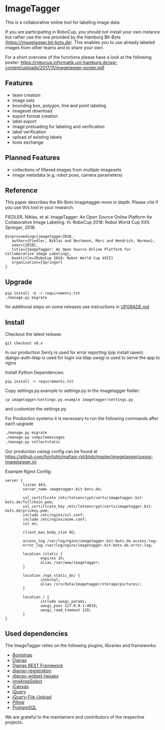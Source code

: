 # ImageTagger

This is a collaborative online tool for labeling image data.

If you are participating in RoboCup, you should not install your own instance but rather use the one provided by the Hamburg Bit-Bots (https://imagetagger.bit-bots.de). This enables you to use already labeled images from other teams and to share your own.

For a short overview of the functions please have a look at the following poster: https://robocup.informatik.uni-hamburg.de/wp-content/uploads/2017/11/imagetagger-poster.pdf

## Features

* team creation
* image sets
* bounding box, polygon, line and point labeling
* imageset download
* export format creation
* label export
* image preloading for labeling and verification
* label verification
* upload of existing labels
* tools exchange


## Planned Features

* collections of filtered images from multiple imagesets
* image metadata (e.g. robot pose, camera parameters)

## Reference

This paper describes the Bit-Bots Imagetagger more in depth. Please cite if you use this tool in your research:

FIEDLER, Niklas, et al. ImageTagger: An Open Source Online Platform for Collaborative Image Labeling. In: RoboCup 2018: Robot World Cup XXII. Springer, 2018.

```
@inproceedings{imagetagger2018,
   author={Fiedler, Niklas and Bestmann, Marc and Hendrich, Norman},
   year={2018},
   title={ImageTagger: An Open Source Online Platform for Collaborative Image Labeling},
   booktitle={RoboCup 2018: Robot World Cup XXII}
   organization={Springer}
}
```
## Upgrade

```
pip install -U -r requirements.txt
./manage.py migrate
```

for additional steps on some releases see instructions
in [UPGRADE.md](https://github.com/bit-bots/imagetagger/blob/master/UPGRADE.md)

## Install

Checkout the latest release:

```
git checkout v0.x
```

In our production Senty is used for error reporting (pip install raven).
django-auth-ldap is used for login via ldap
uwsgi is used to serve the app to nginx

Install Python Dependencies:

```
pip install -r requirements.txt
```

Copy settings.py.example to settings.py in the imagetagger folder:

```
cp imagetagger/settings.py.example imagetagger/settings.py
```

and customize the settings.py.

For Production systems it is necessary to run the following commands after each upgrade

```bash
./manage.py migrate
./manage.py compilemessages
./manage.py collectstatic
```

Our production uwisgi config can be found at https://github.com/fsinfuhh/mafiasi-rkt/blob/master/imagetagger/uwsgi-imagetagger.ini

Example Nginx Config:

```
server {
        listen 443;
        server_name imagetagger.bit-bots.de;

        ssl_certificate /etc/letsencrypt/certs/imagetagger.bit-bots.de/fullchain.pem;
        ssl_certificate_key /etc/letsencrypt/certs/imagetagger.bit-bots.de/privkey.pem;
        include /etc/nginx/ssl.conf;
        include /etc/nginx/acme.conf;
        ssl on;

        client_max_body_size 4G;

        access_log /var/log/nginx/imagetagger.bit-bots.de.access.log;
        error_log /var/log/nginx/imagetagger.bit-bots.de.error.log;

        location /static {
                expires 1h;
                alias /var/www/imagetagger;
        }

        location /ngx_static_dn/ {
                internal;
                alias /srv/data/imagetagger/storage/pictures/;
        }

        location / {
                include uwsgi_params;
                uwsgi_pass 127.0.0.1:4819;
                uwsgi_read_timeout 120;
        }
}
```

## Used dependencies

The ImageTagger relies on the following plugins, libraries and frameworks:

- [Bootstrap](https://getbootstrap.com/)
- [Django](https://www.djangoproject.com/)
- [Django REST Framework](http://www.django-rest-framework.org/)
- [django-registration](https://github.com/ubernostrum/django-registration)
- [django-widget-tweaks](https://github.com/jazzband/django-widget-tweaks)
- [imgAreaSelect](http://odyniec.net/projects/imgareaselect/)
- [jCanvas](https://projects.calebevans.me/jcanvas/)
- [jQuery](https://jquery.com/)
- [jQuery-File-Upload](https://github.com/blueimp/jQuery-File-Upload)
- [Pillow](https://github.com/python-pillow/Pillow)
- [PostgreSQL](https://www.postgresql.org/)

We are grateful to the maintainers and contributors of the respective projects.